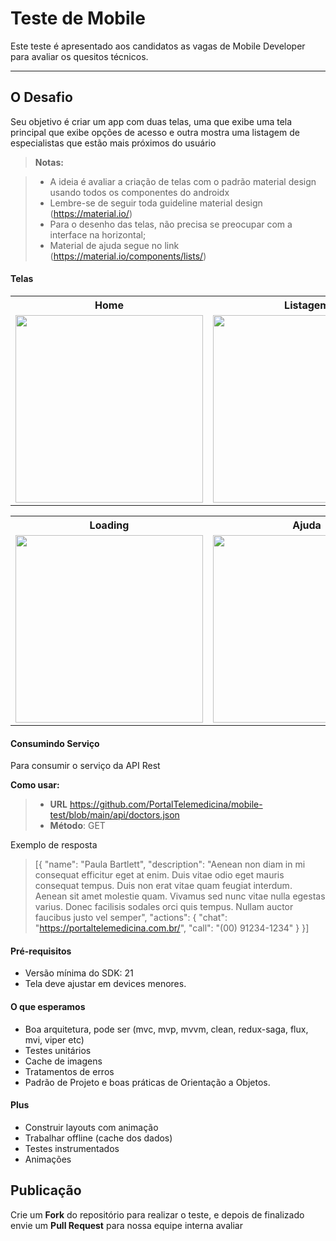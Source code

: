 Teste de Mobile
===================

Este teste é apresentado aos candidatos as vagas de Mobile Developer para avaliar os quesitos técnicos.

----------


O Desafio
-------------

Seu objetivo é criar um app com duas telas, uma que exibe uma tela principal que exibe opções de acesso e outra mostra uma listagem de especialistas que estão mais próximos do usuário

> **Notas:**

> - A ideia é avaliar a criação de telas com o padrão material design usando todos os componentes do androidx
> - Lembre-se de seguir toda guideline material design (https://material.io/)
> - Para o desenho das telas, não precisa se preocupar com a interface na horizontal;
> - Material de ajuda segue no link (https://material.io/components/lists/)


#### <i class="icon-file"></i> Telas
<table>
<tbody>
<tr><th>Home</th>
  <th>Listagem</th>
</tr>
<tr>
<td><img src="https://github.com/PortalTelemedicina/mobile-test/blob/main/screens/home.png?raw=true" style="height:300px">
</td>
<td><img src="https://github.com/PortalTelemedicina/mobile-test/blob/main/screens/list.PNG?raw=true" style="height:300px">
</td>
</tr>
</tbody>
</table>

<table>
<tbody>
<tr><th>Loading</th>
  <th>Ajuda</th>
</tr>
<tr>
<td><img src="https://github.com/PortalTelemedicina/mobile-test/blob/main/screens/loading.PNG?raw=true" style="height:300px">
</td>
<td><img src="https://github.com/PortalTelemedicina/mobile-test/blob/main/screens/font_and_colors.PNG?raw=true"style="height:300px">
</td>
</tr>
</tbody>
</table>


#### <i class="icon-folder-open"></i> Consumindo Serviço

Para consumir o serviço da API Rest

**Como usar:**

> - **URL** https://github.com/PortalTelemedicina/mobile-test/blob/main/api/doctors.json
> - **Método**: GET

Exemplo de resposta
>  [{
        "name": "Paula Bartlett",
        "description": "Aenean non diam in mi consequat efficitur eget at enim. Duis vitae odio eget mauris consequat tempus. Duis non erat vitae quam feugiat interdum. Aenean sit amet molestie quam. Vivamus sed nunc vitae nulla egestas varius. Donec facilisis sodales orci quis tempus. Nullam auctor faucibus justo vel semper",
        "actions": {
            "chat": "https://portaltelemedicina.com.br/",
            "call": "(00) 91234-1234"
        }
    }]

#### <i class="icon-pencil"></i> Pré-requisitos

- Versão mínima do SDK: 21
- Tela deve ajustar em devices menores.

#### <i class="icon-folder-open"></i> O que esperamos
- Boa arquitetura, pode ser  (mvc, mvp, mvvm, clean, redux-saga, flux, mvi, viper etc)
- Testes unitários
- Cache de imagens
- Tratamentos de erros
- Padrão de Projeto e boas práticas de Orientação a Objetos.

#### <i class="icon-hdd"></i> Plus
- Construir layouts com animação
- Trabalhar offline (cache dos dados)
- Testes instrumentados
- Animações


Publicação
-------------

Crie um **Fork** do repositório para realizar o teste, e depois de finalizado envie um **Pull Request** para nossa equipe interna avaliar